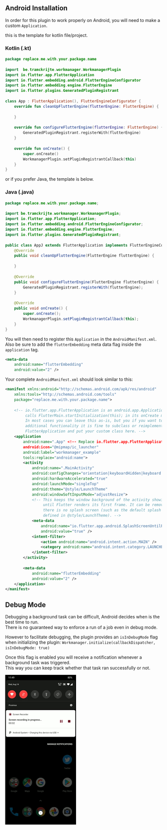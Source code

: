 ## Android Installation

In order for this plugin to work properly on Android, you will need to make a custom `Application`.  

this is the template for kotlin file/project.

### Kotlin (.kt)

```kotlin
package replace.me.with.your.package.name

import  be.tramckrijte.workmanager.WorkmanagerPlugin
import io.flutter.app.FlutterApplication
import io.flutter.embedding.android.FlutterEngineConfigurator
import io.flutter.embedding.engine.FlutterEngine
import io.flutter.plugins.GeneratedPluginRegistrant

class App : FlutterApplication(), FlutterEngineConfigurator {
    override fun cleanUpFlutterEngine(flutterEngine: FlutterEngine) {

    }

    override fun configureFlutterEngine(flutterEngine: FlutterEngine) {
        GeneratedPluginRegistrant.registerWith(flutterEngine)
    }

    override fun onCreate() {
        super.onCreate()
        WorkmanagerPlugin.setPluginRegistrantCallback(this)
    }
}
```

or if you prefer Java, the template is below.
### Java (.java)

```java
package replace.me.with.your.package.name;

import be.tramckrijte.workmanager.WorkmanagerPlugin;
import io.flutter.app.FlutterApplication;
import io.flutter.embedding.android.FlutterEngineConfigurator;
import io.flutter.embedding.engine.FlutterEngine;
import io.flutter.plugins.GeneratedPluginRegistrant;

public class AppJ extends FlutterApplication implements FlutterEngineConfigurator {
    @Override
    public void cleanUpFlutterEngine(FlutterEngine flutterEngine) {

    }

    @Override
    public void configureFlutterEngine(FlutterEngine flutterEngine) {
        GeneratedPluginRegistrant.registerWith(flutterEngine);
    }

    @Override
    public void onCreate() {
        super.onCreate();
        WorkmanagerPlugin.setPluginRegistrantCallback(this);
    }
}

```

You will then need to register this `Application` in the `AndroidManifest.xml`.  
Also be sure to add the `flutterEmbedding` meta data flag inside the `application` tag.  

```xml
<meta-data
    android:name="flutterEmbedding"
    android:value="2" />
```  

Your complete `AndroidManifest.xml` should look similar to this:  

```xml
<manifest xmlns:android="http://schemas.android.com/apk/res/android"
    xmlns:tools="http://schemas.android.com/tools"
    package="replace.me.with.your.package.name">

    <!-- io.flutter.app.FlutterApplication is an android.app.Application that
         calls FlutterMain.startInitialization(this); in its onCreate method.
         In most cases you can leave this as-is, but you if you want to provide
         additional functionality it is fine to subclass or reimplement
         FlutterApplication and put your custom class here. -->
    <application
        android:name=".App" <!-- Replace io.flutter.app.FlutterApplication with .App -->
        android:icon="@mipmap/ic_launcher"
        android:label="workmanager_example"
        tools:replace="android:name">
        <activity
            android:name=".MainActivity"
            android:configChanges="orientation|keyboardHidden|keyboard|screenSize|locale|layoutDirection|fontScale|screenLayout|density|uiMode"
            android:hardwareAccelerated="true"
            android:launchMode="singleTop"
            android:theme="@style/LaunchTheme"
            android:windowSoftInputMode="adjustResize">
            <!-- This keeps the window background of the activity showing
                 until Flutter renders its first frame. It can be removed if
                 there is no splash screen (such as the default splash screen
                 defined in @style/LaunchTheme). -->
            <meta-data
                android:name="io.flutter.app.android.SplashScreenUntilFirstFrame"
                android:value="true" />
            <intent-filter>
                <action android:name="android.intent.action.MAIN" />
                <category android:name="android.intent.category.LAUNCHER" />
            </intent-filter>
        </activity>

        <meta-data
            android:name="flutterEmbedding"
            android:value="2" />
    </application>
</manifest>
```

## Debug Mode

Debugging a background task can be difficult, Android decides when is the best time to run.  
There is no guaranteed way to enforce a run of a job even in debug mode.  

However to facilitate debugging, the plugin provides an `isInDebugMode` flag when initializing the plugin: `Workmanager.initialize(callbackDispatcher, isInDebugMode: true)`  

Once this flag is enabled you will receive a notification whenever a background task was triggered.  
This way you can keep track whether that task ran successfully or not.  

![example of android debug notification](.art/android_debug_notification.gif)
  
